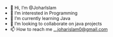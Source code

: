 - 👋 Hi, I’m @JoharIslam
- 👀 I’m interested in Programming
- 🌱 I’m currently learning Java 
- 💞️ I’m looking to collaborate on java projects
- 📫 How to reach me ...joharislam0@gmail.com

<!---
JoharIslam/JoharIslam is a ✨ special ✨ repository because its `README.md` (this file) appears on your GitHub profile.
You can click the Preview link to take a look at your changes.
--->
